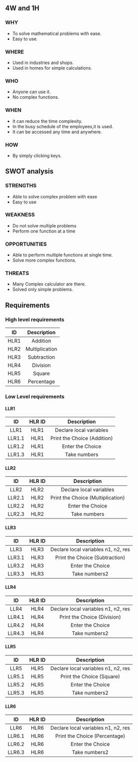 ## 4W and 1H
### WHY 
-   To solve mathematical problems with ease.
-   Easy to use.

### WHERE
-   Used in industries and shops.
-   Used in homes for simple calculations.
### WHO
-   Anyone can use it.
-   No complex functions.
### WHEN
-   It can reduce the time complexity.
-   In the busy schedule of the employees,it is used.
-   It can be accessed any time and anywhere.
### HOW
-   By simply clicking keys.
## SWOT analysis
### STRENGTHS
-   Able to solve complex problem with ease
-   Easy to use
### WEAKNESS
-   Do not solve multiple problems
-   Perform one function at a time
### OPPORTUNITIES
-   Able to perform multiple functions at single time.
-   Solve more complex functions.
### THREATS
-   Many Complex calculator are there.
-   Solved only simple problems.
## Requirements
### High level requirements
|ID|Description|	
|:--:|:--:|
|HLR1|Addition|
|HLR2|Multiplication|
|HLR3|Subtraction|
|HLR4|Division|
|HLR5|Square|
|HLR6|Percentage|
### Low Level requirements
#### LLR1
|ID|HLR ID|Description|
|:--:|:--:|:--:|
|LLR1|HLR1|Declare local variables|
|LLR1.1|HLR1|Print the Choice (Addition)|
|LLR1.2|HLR1|Enter the Choice|
|LLR1.3|HLR1|Take numbers|
#### LLR2
|ID|HLR ID|Description|
|:--:|:--:|:--:|
|LLR2|HLR2|Declare local variables|
|LLR2.1|HLR2|Print the Choice (Multiplication)|
|LLR2.2|HLR2|Enter the Choice|
|LLR2.3|HLR2|Take numbers|
#### LLR3 
|ID|HLR ID|Description|
|:--:|:--:|:--:|
|LLR3|HLR3|Declare local variables n1, n2, res|
|LLR3.1|HLR3|Print the Choice (Subtraction)|
|LLR3.2|HLR3|Enter the Choice|
|LLR3.3|HLR3|Take numbers2|
#### LLR4
|ID|HLR ID|Description|
|:--:|:--:|:--:|
|LLR4|HLR4|Declare local variables n1, n2, res|
|LLR4.1|HLR4|Print the Choice (Division)|
|LLR4.2|HLR4|Enter the Choice|
|LLR4.3|HLR4|Take numbers2|
#### LLR5 
|ID|HLR ID|Description|
|:--:|:--:|:--:|
|LLR5|HLR5|Declare local variables n1, n2, res|
|LLR5.1|HLR5|Print the Choice (Square)|
|LLR5.2|HLR5|Enter the Choice|
|LLR5.3|HLR5|Take numbers2|
#### LLR6
|ID|HLR ID|Description|
|:--:|:--:|:--:|
|LLR6|HLR6|Declare local variables n1, n2, res|
|LLR6.1|HLR6|Print the Choice (Percentage)|
|LLR6.2|HLR6|Enter the Choice|
|LLR6.3|HLR6|Take numbers2| 
